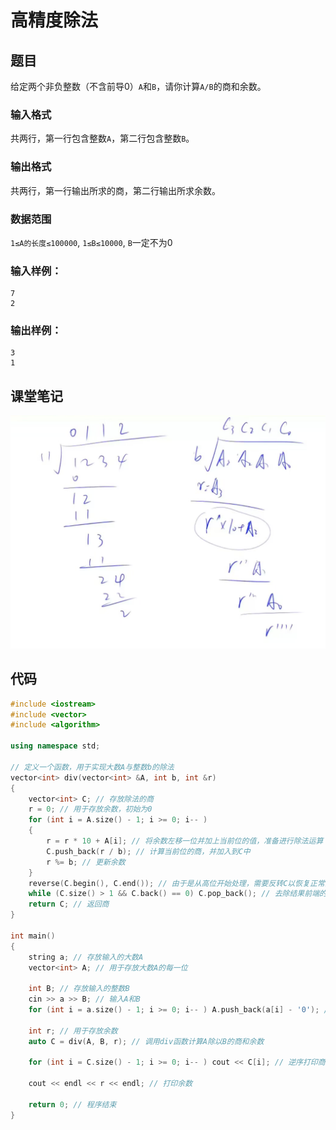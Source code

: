 # 高精度除法

## 题目

给定两个非负整数（不含前导0）`A`和`B`，请你计算`A/B`的商和余数。

### 输入格式

共两行，第一行包含整数`A`，第二行包含整数`B`。

### 输出格式

共两行，第一行输出所求的商，第二行输出所求余数。

### 数据范围

`1≤A的长度≤100000`, `1≤B≤10000`, `B`一定不为0

### 输入样例：

```
7
2
```

### 输出样例：

```
3
1
```
## 课堂笔记
![](../../图片/高精度除法202402081601.png)
## 代码

```cpp
#include <iostream>
#include <vector>
#include <algorithm>

using namespace std;

// 定义一个函数，用于实现大数A与整数b的除法
vector<int> div(vector<int> &A, int b, int &r)
{
    vector<int> C; // 存放除法的商
    r = 0; // 用于存放余数，初始为0
    for (int i = A.size() - 1; i >= 0; i-- )
    {
        r = r * 10 + A[i]; // 将余数左移一位并加上当前位的值，准备进行除法运算
        C.push_back(r / b); // 计算当前位的商，并加入到C中
        r %= b; // 更新余数
    }
    reverse(C.begin(), C.end()); // 由于是从高位开始处理，需要反转C以恢复正常的顺序
    while (C.size() > 1 && C.back() == 0) C.pop_back(); // 去除结果前端的0
    return C; // 返回商
}

int main()
{
    string a; // 存放输入的大数A
    vector<int> A; // 用于存放大数A的每一位

    int B; // 存放输入的整数B
    cin >> a >> B; // 输入A和B
    for (int i = a.size() - 1; i >= 0; i-- ) A.push_back(a[i] - '0'); // 将大数A的每一位转化为整型并逆序存储

    int r; // 用于存放余数
    auto C = div(A, B, r); // 调用div函数计算A除以B的商和余数

    for (int i = C.size() - 1; i >= 0; i-- ) cout << C[i]; // 逆序打印商，得到正确顺序的结果

    cout << endl << r << endl; // 打印余数

    return 0; // 程序结束
}
```
